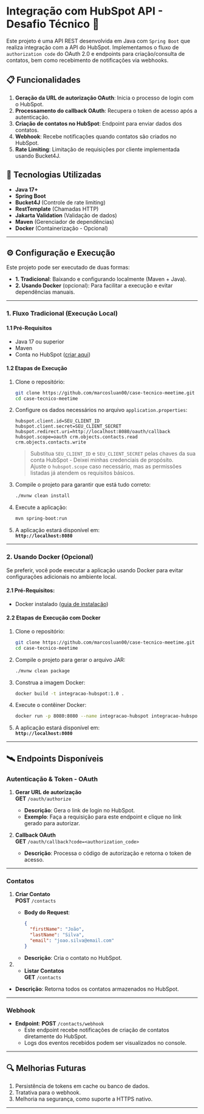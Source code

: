 # Integração com HubSpot API - Desafio Técnico 🚀

Este projeto é uma API REST desenvolvida em Java com `Spring Boot` que realiza integração com a API do HubSpot. Implementamos o fluxo de `authorization code` do OAuth 2.0 e endpoints para criação/consulta de contatos, bem como recebimento de notificações via webhooks.

## 📋 Funcionalidades
1. **Geração da URL de autorização OAuth**: Inicia o processo de login com o HubSpot.
2. **Processamento do callback OAuth**: Recupera o token de acesso após a autenticação.
3. **Criação de contatos no HubSpot**: Endpoint para enviar dados dos contatos.
4. **Webhook**: Recebe notificações quando contatos são criados no HubSpot.
5. **Rate Limiting**: Limitação de requisições por cliente implementada usando Bucket4J.

## 🚀 Tecnologias Utilizadas
- **Java 17+**
- **Spring Boot**
- **Bucket4J** (Controle de rate limiting)
- **RestTemplate** (Chamadas HTTP)
- **Jakarta Validation** (Validação de dados)
- **Maven** (Gerenciador de dependências)
- **Docker** (Containerização - Opcional)

---

## ⚙️ Configuração e Execução

Este projeto pode ser executado de duas formas:
- **1. Tradicional**: Baixando e configurando localmente (Maven + Java).
- **2. Usando Docker** (opcional): Para facilitar a execução e evitar dependências manuais.

---

### 1. Fluxo Tradicional (Execução Local)

#### 1.1 Pré-Requisitos
- Java 17 ou superior
- Maven
- Conta no HubSpot ([criar aqui](https://app.hubspot.com/login))

#### 1.2 Etapas de Execução
1. Clone o repositório:
   ```bash
   git clone https://github.com/marcosluan00/case-tecnico-meetime.git
   cd case-tecnico-meetime
   ```

2. Configure os dados necessários no arquivo `application.properties`:
   ```properties
   hubspot.client.id=SEU_CLIENT_ID
   hubspot.client.secret=SEU_CLIENT_SECRET
   hubspot.redirect.uri=http://localhost:8080/oauth/callback
   hubspot.scope=oauth crm.objects.contacts.read crm.objects.contacts.write
   ```
   > Substitua `SEU_CLIENT_ID` e `SEU_CLIENT_SECRET` pelas chaves da sua conta HubSpot - Deixei minhas credenciais de propósito.  
   > Ajuste o `hubspot.scope` caso necessário, mas as permissões listadas já atendem os requisitos básicos.

3. Compile o projeto para garantir que está tudo correto:
   ```bash
   ./mvnw clean install
   ```

4. Execute a aplicação:
   ```bash
   mvn spring-boot:run
   ```

5. A aplicação estará disponível em:  
   **`http://localhost:8080`**

---

### 2. Usando Docker (Opcional)

Se preferir, você pode executar a aplicação usando Docker para evitar configurações adicionais no ambiente local.

#### 2.1 Pré-Requisitos:
- Docker instalado ([guia de instalação](https://docs.docker.com/get-docker/))

#### 2.2 Etapas de Execução com Docker

1. Clone o repositório:
   ```bash
   git clone https://github.com/marcosluan00/case-tecnico-meetime.git
   cd case-tecnico-meetime
   ```

2. Compile o projeto para gerar o arquivo JAR:
   ```bash
   ./mvnw clean package
   ```

3. Construa a imagem Docker:
   ```bash
   docker build -t integracao-hubspot:1.0 .
   ```

4. Execute o contêiner Docker:
   ```bash
   docker run -p 8080:8080 --name integracao-hubspot integracao-hubspot:1.0
   ```

5. A aplicação estará disponível em:  
   **`http://localhost:8080`**

---

## 🛰️ Endpoints Disponíveis

### **Autenticação & Token - OAuth**
1. **Gerar URL de autorização**  
   **GET** `/oauth/authorize`
   - **Descrição**: Gera o link de login no HubSpot.
   - **Exemplo**: Faça a requisição para este endpoint e clique no link gerado para autorizar.

2. **Callback OAuth**  
   **GET** `/oauth/callback?code=<authorization_code>`
   - **Descrição**: Processa o código de autorização e retorna o token de acesso.

---

### **Contatos**
1. **Criar Contato**  
   **POST** `/contacts`
   - **Body do Request**:
     ```json
     {
       "firstName": "João",
       "lastName": "Silva",
       "email": "joao.silva@email.com"
     }
     ```
   - **Descrição**: Cria o contato no HubSpot.

2. - **Listar Contatos**  
     **GET** `/contacts`
- **Descrição**: Retorna todos os contatos armazenados no HubSpot.

---

### **Webhook**
- **Endpoint**: **POST** `/contacts/webhook`
   - Este endpoint recebe notificações de criação de contatos diretamente do HubSpot.
   - Logs dos eventos recebidos podem ser visualizados no console.

---

## 🔍 Melhorias Futuras
1. Persistência de tokens em cache ou banco de dados.
2. Tratativa para o webhook.
3. Melhoria na segurança, como suporte a HTTPS nativo.

---
